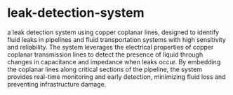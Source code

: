 # leak-detection-system
a leak detection system using copper coplanar lines, designed to identify fluid leaks in pipelines and fluid transportation systems with high sensitivity and reliability. The system leverages the electrical properties of copper coplanar transmission lines to detect the presence of liquid through changes in capacitance and impedance when leaks occur. By embedding the coplanar lines along critical sections of the pipeline, the system provides real-time monitoring and early detection, minimizing fluid loss and preventing infrastructure damage. 
